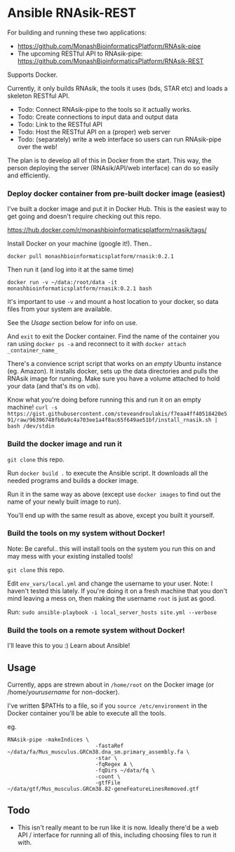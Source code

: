 # Ansible RNAsik-REST

For building and running these two applications:
 * https://github.com/MonashBioinformaticsPlatform/RNAsik-pipe
 * The upcoming RESTful API to RNAsik-pipe: https://github.com/MonashBioinformaticsPlatform/RNAsik-REST

Supports Docker.

Currently, it only builds RNAsik, the tools it uses (bds, STAR etc) and loads a skeleton RESTful API.

 * Todo: Connect RNAsik-pipe to the tools so it actually works.
 * Todo: Create connections to input data and output data
 * Todo: Link to the RESTful API
 * Todo: Host the RESTful API on a (proper) web server
 * Todo: (separately) write a web interface so users can run RNAsik-pipe over the web!

The plan is to develop all of this in Docker from the start. This way, the person deploying the server (RNAsik/API/web interface) can do so easily and efficiently.

### Deploy docker container from pre-built docker image (easiest)

I've built a docker image and put it in Docker Hub. This is the easiest way to get going and doesn't require checking out this repo.

https://hub.docker.com/r/monashbioinformaticsplatform/rnasik/tags/

Install Docker on your machine (google it!). Then..

`docker pull monashbioinformaticsplatform/rnasik:0.2.1`

Then run it (and log into it at the same time)

`docker run -v ~/data:/root/data -it monashbioinformaticsplatform/rnasik:0.2.1 bash`

It's important to use `-v` and mount a host location to your docker, so data files from your system are available.

See the _Usage_ section below for info on use.

And `exit` to exit the Docker container. Find the name of the container you ran using `docker ps -a` and reconnect to it with `docker attach _container_name_`

There's a convience script script that works on an *empty* Ubuntu instance (eg. Amazon). It installs docker, sets up the data directories and pulls the RNAsik image for running. Make sure you have a volume attached to hold your data (and that's its on `vdb`).

Know what you're doing before running this and run it on an empty machine!
`curl -s https://gist.githubusercontent.com/steveandroulakis/f7eaa4ff40518420e591/raw/96396748fb0a9c4a703ee1a4f8ac65f649ae51bf/install_rnasik.sh | bash /dev/stdin`


### Build the docker image and run it

`git clone` this repo.

Run `docker build .` to execute the Ansible script. It downloads all the needed programs and builds a docker image.

Run it in the same way as above (except use `docker images` to find out the name of your newly built image to run).

You'll end up with the same result as above, except you built it yourself.

### Build the tools on my system without Docker!

Note: Be careful.. this will install tools on the system you run this on and may mess with your existing installed tools!

`git clone` this repo.

Edit `env_vars/local.yml` and change the username to your user. Note: I haven't tested this lately. If you're doing it on a fresh machine that you don't mind leaving a mess on, then making the username `root` is just as good.

Run:
`sudo ansible-playbook -i local_server_hosts site.yml --verbose`

### Build the tools on a remote system without Docker!

I'll leave this to you :) Learn about Ansible!

## Usage

Currently, apps are strewn about in `/home/root` on the Docker image (or /home/_yourusername_ for non-docker).

I've written $PATHs to a file, so if you `source /etc/environment` in the Docker container you'll be able to execute all the tools.

eg.

```
RNAsik-pipe -makeIndices \
                            -fastaRef  ~/data/fa/Mus_musculus.GRCm38.dna_sm.primary_assembly.fa \
                            -star \
                            -fqRegex A \
                            -fqDirs ~/data/fq \
                            -count \
                            -gtfFile ~/data/gtf/Mus_musculus.GRCm38.82-geneFeatureLinesRemoved.gtf
```

## Todo

 * This isn't really meant to be run like it is now. Ideally there'd be a web API / interface for running all of this, including choosing files to run it with.

